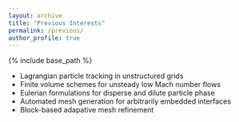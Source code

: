```yaml
---
layout: archive
title: "Previous Interests"
permalink: /previous/
author_profile: true
---
```


{% include base_path %}

* Lagrangian particle tracking in unstructured grids
* Finite volume schemes for unsteady low Mach number flows
* Eulerian formulations for disperse and dilute particle phase
* Automated mesh generation for arbitrarily embedded interfaces
* Block-based adapative mesh refinement